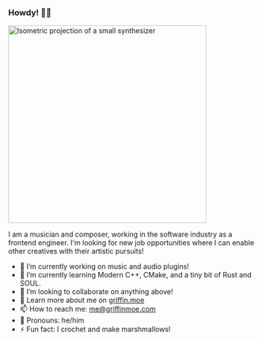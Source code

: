 ### Howdy! 👋🏻

<img src="https://griffin.moe/images/super-synth.svg" alt="Isometric projection of a small synthesizer" width="400px">

I am a musician and composer, working in the software industry as a frontend engineer. I'm looking for new job opportunities where I can enable other creatives with their artistic pursuits!

- 🔭 I’m currently working on music and audio plugins!
- 🌱 I’m currently learning Modern C++, CMake, and a tiny bit of Rust and SOUL.
- 👯 I’m looking to collaborate on anything above!
- 💬 Learn more about me on [griffin.moe](https://griffin.moe/)
- 📫 How to reach me: [me@griffinmoe.com](mailto:me@griffinmoe.com)
- 👤 Pronouns: he/him
- ⚡ Fun fact: I crochet and make marshmallows!
